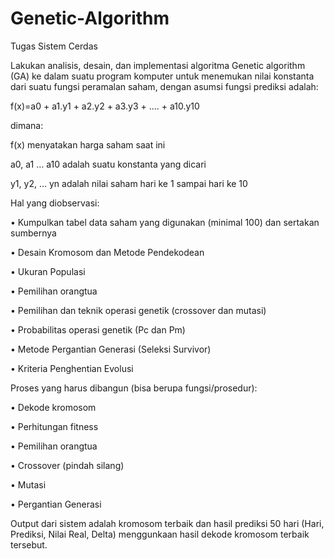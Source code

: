 # Genetic-Algorithm
Tugas Sistem Cerdas

Lakukan analisis, desain, dan implementasi algoritma Genetic algorithm (GA) ke dalam suatu 
program komputer untuk menemukan nilai konstanta dari suatu fungsi peramalan saham, 
dengan asumsi fungsi prediksi adalah:
  
  f(x)=a0 + a1.y1 + a2.y2 + a3.y3 + .... + a10.y10

dimana:
  
  f(x) menyatakan harga saham saat ini
  
  a0, a1 … a10 adalah suatu konstanta yang dicari
  
  y1, y2, … yn adalah nilai saham hari ke 1 sampai hari ke 10
  
Hal yang diobservasi: 
  
  • Kumpulkan tabel data saham yang digunakan (minimal 100) dan sertakan sumbernya
  
  • Desain Kromosom dan Metode Pendekodean 
  
  • Ukuran Populasi 
  
  • Pemilihan orangtua 
  
  • Pemilihan dan teknik operasi genetik (crossover dan mutasi) 
  
  • Probabilitas operasi genetik (Pc dan Pm) 
  
  • Metode Pergantian Generasi (Seleksi Survivor) 
  
  • Kriteria Penghentian Evolusi 
  
Proses yang harus dibangun (bisa berupa fungsi/prosedur): 
  
  • Dekode kromosom 
  
  • Perhitungan fitness 
  
  • Pemilihan orangtua 
  
  • Crossover (pindah silang) 
  
  • Mutasi 
  
  • Pergantian Generasi 
  
Output dari sistem adalah kromosom terbaik dan hasil prediksi 50 hari (Hari, Prediksi, Nilai Real, Delta) menggunkaan hasil dekode kromosom terbaik tersebut. 
